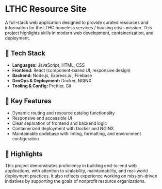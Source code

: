 # LTHC Resource Site

A full-stack web application designed to provide curated resources and information for the LTHC homeless services / housing crisis mission. This project highlights skills in modern web development, containerization, and deployment.

## 🚀 Tech Stack

- **Languages:** JavaScript, HTML, CSS  
- **Frontend:** React (component-based UI, responsive design)  
- **Backend:** Node.js, Express.js , Firebase 
- **DevOps & Deployment:** Docker, NGINX  
- **Tooling & Config:** Prettier, Git 

## 🌟 Key Features

- Dynamic routing and resource catalog functionality  
- Responsive and accessible UI  
- Clear separation of frontend and backend logic  
- Containerized deployment with Docker and NGINX  
- Maintainable codebase with linting, formatting, and environment configuration  

## 📌 Highlights

This project demonstrates proficiency in building end-to-end web applications, with attention to scalability, maintainability, and real-world deployment practices. It also reflects experience working on mission-driven initiatives by supporting the goals of nonprofit resource organizations.

